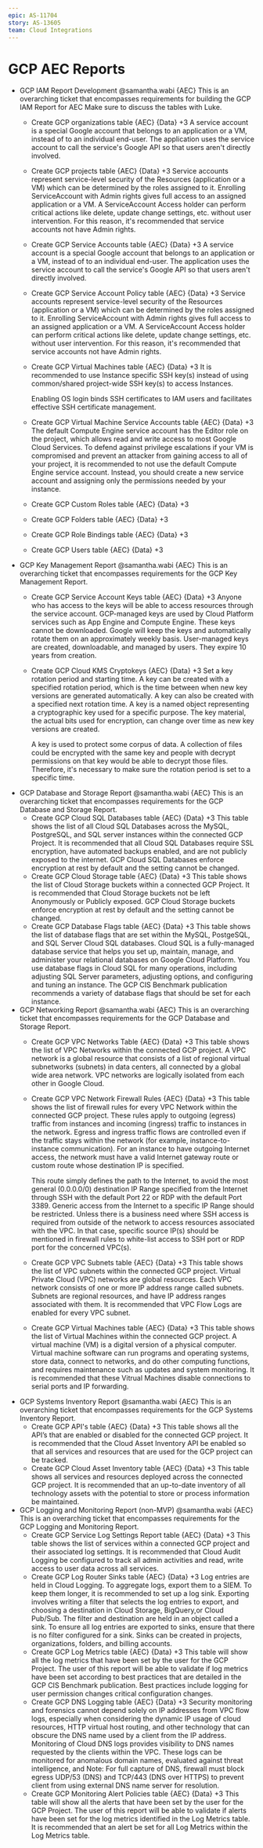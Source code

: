 ```yaml
---
epic: AS-11704
story: AS-13605
team: Cloud Integrations
---
```


# GCP AEC Reports

- GCP IAM Report Development @samantha.wabi {AEC}
  This is an overarching ticket that encompasses requirements for building the GCP IAM Report for AEC
  Make sure to discuss the tables with Luke.
  - Create GCP organizations table {AEC} {Data} +3
    A service account is a special Google account that belongs to an application or a VM, instead of to an individual end-user. The application uses the service account to call the service's Google API so that users aren't directly involved.
  - Create GCP projects table {AEC} {Data} +3
    Service accounts represent service-level security of the Resources (application or a VM) which can be determined by the roles assigned to it. Enrolling ServiceAccount with Admin rights gives full access to an assigned application or a VM. A ServiceAccount Access holder can perform critical actions like delete, update change settings, etc. without user intervention. For this reason, it's recommended that service accounts not have Admin rights.
  - Create GCP Service Accounts table {AEC} {Data} +3
    A service account is a special Google account that belongs to an application or a VM, instead of to an individual end-user. The application uses the service account to call the service's Google API so that users aren't directly involved.  
  - Create GCP Service Account Policy table {AEC} {Data} +3
    Service accounts represent service-level security of the Resources (application or a VM) which can be determined by the roles assigned to it. Enrolling ServiceAccount with Admin rights gives full access to an assigned application or a VM. A ServiceAccount Access holder can perform critical actions like delete, update change settings, etc. without user intervention. For this reason, it's recommended that service accounts not have Admin rights.
  - Create GCP Virtual Machines table {AEC} {Data} +3
    It is recommended to use Instance specific SSH key(s) instead of using common/shared project-wide SSH key(s) to access Instances.

    Enabling OS login binds SSH certificates to IAM users and facilitates effective SSH certificate management.
  - Create GCP Virtual Machine Service Accounts table {AEC} {Data} +3
    The default Compute Engine service account has the Editor role on the project, which allows read and write access to most Google Cloud Services. To defend against privilege escalations if your VM is compromised and prevent an attacker from gaining access to all of your project, it is recommended to not use the default Compute Engine service account. Instead, you should create a new service account and assigning only the permissions needed by your instance.
  - Create GCP Custom Roles table {AEC} {Data} +3
  - Create GCP Folders table {AEC} {Data} +3
  - Create GCP Role Bindings table {AEC} {Data} +3
  - Create GCP Users table {AEC} {Data} +3
- GCP Key Management Report @samantha.wabi {AEC}
  This is an overarching ticket that encompasses requirements for the GCP Key Management Report.
  - Create GCP Service Account Keys table {AEC} {Data} +3
    Anyone who has access to the keys will be able to access resources through the service account. GCP-managed keys are used by Cloud Platform services such as App Engine and Compute Engine. These keys cannot be downloaded. Google will keep the keys and automatically rotate them on an approximately weekly basis. User-managed keys are created, downloadable, and managed by users. They expire 10 years from creation.
  - Create GCP Cloud KMS Cryptokeys {AEC} {Data} +3
    Set a key rotation period and starting time. A key can be created with a specified rotation period, which is the time between when new key versions are generated automatically. A key can also be created with a specified next rotation time. A key is a named object representing a cryptographic key used for a specific purpose. The key material, the actual bits used for encryption, can change over time as new key versions are created.  

    A key is used to protect some corpus of data. A collection of files could be encrypted with the same key and people with decrypt permissions on that key would be able to decrypt those files. Therefore, it's necessary to make sure the rotation period is set to a specific time.
- GCP Database and Storage Report @samantha.wabi {AEC}
  This is an overarching ticket that encompasses requirements for the GCP Database and Storage Report.
  - Create GCP Cloud SQL Databases table {AEC} {Data} +3
    This table shows the list of all Cloud SQL Databases across the MySQL, PostgreSQL, and SQL server instances within the connected GCP Project. It is recommended that all Cloud SQL Databases require SSL encryption, have automated backups enabled, and are not publicly exposed to the internet. GCP Cloud SQL Databases enforce encryption at rest by default and the setting cannot be changed.
  - Create GCP Cloud Storage table {AEC} {Data} +3
    This table shows the list of Cloud Storage buckets within a connected GCP Project. It is recommended that Cloud Storage buckets not be left Anonymously or Publicly exposed. GCP Cloud Storage buckets enforce encryption at rest by default and the setting cannot be changed.
  - Create GCP Database Flags table {AEC} {Data} +3
    This table shows the list of database flags that are set within the MySQL, PostgeSQL, and SQL Server Cloud SQL databases. Cloud SQL is a fully-managed database service that helps you set up, maintain, manage, and administer your relational databases on Google Cloud Platform. You use database flags in Cloud SQL for many operations, including adjusting SQL Server parameters, adjusting options, and configuring and tuning an instance. The GCP CIS Benchmark publication recommends a variety of database flags that should be set for each instance.
- GCP Networking Report @samantha.wabi {AEC}
  This is an overarching ticket that encompasses requirements for the GCP Database and Storage Report.
  - Create GCP VPC Networks Table {AEC} {Data} +3
    This table shows the list of VPC Networks within the connected GCP project. A VPC network is a global resource that consists of a list of regional virtual subnetworks (subnets) in data centers, all connected by a global wide area network. VPC networks are logically isolated from each other in Google Cloud.
  - Create GCP VPC Network Firewall Rules {AEC} {Data} +3
    This table shows the list of firewall rules for every VPC Network within the connected GCP project. These rules apply to outgoing (egress) traffic from instances and incoming (ingress) traffic to instances in the network. Egress and ingress traffic flows are controlled even if the traffic stays within the network (for example, instance-to-instance communication). For an instance to have outgoing Internet access, the network must have a valid Internet gateway route or custom route whose destination IP is specified.  

    This route simply defines the path to the Internet, to avoid the most general (0.0.0.0/0) destination IP Range specified from the Internet through SSH with the default Port 22 or RDP with the default Port 3389. Generic access from the Internet to a specific IP Range should be restricted. Unless there is a business need where SSH access is required from outside of the network to access resources associated with the VPC. In that case, specific source IP(s) should be mentioned in firewall rules to white-list access to SSH port or RDP port for the concerned VPC(s).
  - Create GCP VPC Subnets table {AEC} {Data} +3
    This table shows the list of VPC subnets within the connected GCP project. Virtual Private Cloud (VPC) networks are global resources. Each VPC network consists of one or more IP address range called subnets. Subnets are regional resources, and have IP address ranges associated with them. It is recommended that VPC Flow Logs are enabled for every VPC subnet.
  - Create GCP Virtual Machines table {AEC} {Data} +3
    This table shows the list of Virtual Machines within the connected GCP project. A virtual machine (VM) is a digital version of a physical computer. Virtual machine software can run programs and operating systems, store data, connect to networks, and do other computing functions, and requires maintenance such as updates and system monitoring. It is recommended that these Vitrual Machines disable connections to serial ports and IP forwarding.
- GCP Systems Inventory Report @samantha.wabi {AEC}
  This is an overarching ticket that encompasses requirements for the GCP Systems Inventory Report.
  - Create GCP API's table {AEC} {Data} +3
  This table shows all the API’s that are enabled or disabled for the connected GCP project. It is recommended that the Cloud Asset Inventory API be enabled so that all services and resources that are used for the GCP project can be tracked.
  - Create GCP Cloud Asset Inventory table {AEC} {Data} +3
    This table shows all services and resources deployed across the connected GCP project. It is recommended that an up-to-date inventory of all technology assets with the potential to store or process information be maintained.
- GCP Logging and Monitoring Report (non-MVP) @samantha.wabi {AEC}
  This is an overarching ticket that encompasses requirements for the GCP Logging and Monitoring Report.
  - Create GCP Service Log Settings Report table {AEC} {Data} +3
    This table shows the list of services within a connected GCP project and their associated log settings. It is recommended that Cloud Audit Logging be configured to track all admin activities and read, write access to user data across all services.
  - Create GCP Log Router Sinks table {AEC} {Data} +3
    Log entries are held in Cloud Logging. To aggregate logs, export them to a SIEM. To keep them longer, it is recommended to set up a log sink. Exporting involves writing a filter that selects the log entries to export, and choosing a destination in Cloud Storage, BigQuery,or Cloud Pub/Sub. The filter and destination are held in an object called a sink. To ensure all log entries are exported to sinks, ensure that there is no filter configured for a sink. Sinks can be created in projects, organizations, folders, and billing accounts.
  - Create GCP Log Metrics table {AEC} {Data} +3
    This table will show all the log metrics that have been set by the user for the GCP Project. The user of this report will be able to validate if log metrics have been set according to best practices that are detailed in the GCP CIS Benchmark publication. Best practices include logging for user permission changes critical configuration changes.
  - Create GCP DNS Logging table {AEC} {Data} +3
    Security monitoring and forensics cannot depend solely on IP addresses from VPC flow logs, especially when considering the dynamic IP usage of cloud resources, HTTP virtual host routing, and other technology that can obscure the DNS name used by a client from the IP address. Monitoring of Cloud DNS logs provides visibility to DNS names requested by the clients within the VPC. These logs can be monitored for anomalous domain names, evaluated against threat intelligence, and Note: For full capture of DNS, firewall must block egress UDP/53 (DNS) and TCP/443 (DNS over HTTPS) to prevent client from using external DNS name server for resolution.
  - Create GCP Monitoring Alert Policies table {AEC} {Data} +3
    This table will show all the alerts that have been set by the user for the GCP Project. The user of this report will be able to validate if alerts have been set for the log metrics identified in the Log Metrics table. It is recommended that an alert be set for all Log Metrics within the Log Metrics table.
